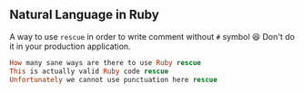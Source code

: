 ## Natural Language in Ruby

A way to use `rescue` in order to write comment without `#` symbol 😆 Don't do it in your production application.

```ruby
How many sane ways are there to use Ruby rescue
This is actually valid Ruby code rescue
Unfortunately we cannot use punctuation here rescue
```
